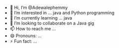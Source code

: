 - 👋 Hi, I’m @Adewalephemmy
- 👀 I’m interested in ... java and Python programming 
- 🌱 I’m currently learning ... java
- 💞️ I’m looking to collaborate on a Java gig
- 📫 How to reach me ... 
- 😄 Pronouns: ...
- ⚡ Fun fact: ...

<!---
Adewalephemmy/Adewalephemmy is a ✨ special ✨ repository because its `README.md` (this file) appears on your GitHub profile.
You can click the Preview link to take a look at your changes.
--->
